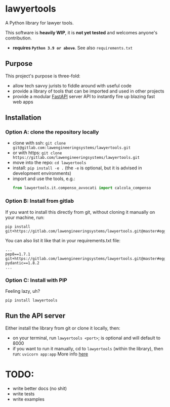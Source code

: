 # lawyertools

A Python library for lawyer tools.

This software is **heavily WIP**, it is **not yet tested** and welcomes anyone's contribution.

- **requires `Python 3.9 or above`**. See also `requirements.txt`

## Purpose

This project's purpose is three-fold:
- allow tech savvy jurists to fiddle around with useful code
- provide a library of tools that can be imported and used in other projects
- provide a modular [FastAPI](https://fastapi.tiangolo.com/) server API to instantly fire up blazing fast web apps

## Installation

### Option A: clone the repository locally

- clone with ssh: `git clone git@gitlab.com:lawengineeringsystems/lawyertools.git`
- or with https: `git clone https://gitlab.com/lawengineeringsystems/lawyertools.git`
- move into the repo: `cd lawyertools`
- install: `pip install -e .` (the `-e` is optional, but it is advised in development environments)
- import and use the tools, e.g.:
  ```python
  from lawyertools.it.compenso_avvocati import calcola_compenso
  ```
  
### Option B: Install from gitlab

If you want to install this directly from git, without cloning it manually on your machine, run:
```shell
pip install git+https://gitlab.com/lawengineeringsystems/lawyertools.git@master#egg=lawyertools`
```

You can also list it like that in your requirements.txt file:
```text
...
pep8==1.7.1
git+https://gitlab.com/lawengineeringsystems/lawyertools.git@master#egg=lawyertools
pydantic==1.8.2
...
```

### Option C: Install with PIP

Feeling lazy, uh?

`pip install lawyertools`

## Run the API server

Either install the library from git or clone it locally, then:

- on your terminal, run `lawyertools <port>`; <port> is optional and will default to 8000
- if you want to run it manually, cd to `lawyertools` (within the library), then run: `uvicorn app:app`
More info [here](https://fastapi.tiangolo.com/deployment/manually/)
  

# TODO:

- write better docs (no shit)
- write tests
- write examples
